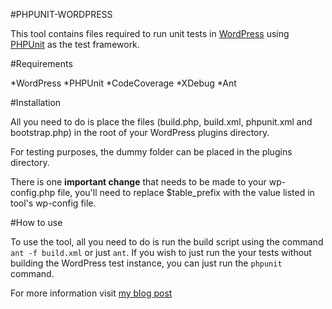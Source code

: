 #PHPUNIT-WORDPRESS

This tool contains files required to run unit tests in [WordPress](http://www.wordpress.org) using [PHPUnit](http://www.phpunit.de/manual/current/en/index.html) as the test framework.

#Requirements

*WordPress
*PHPUnit
*CodeCoverage
*XDebug
*Ant

#Installation

All you need to do is place the files (build.php, build.xml, phpunit.xml and bootstrap.php) in the root of your WordPress plugins directory. 

For testing purposes, the dummy folder can be placed in the plugins directory.

There is one **important change** that needs to be made to your wp-config.php file, you\'ll need to replace $table_prefix with the value listed in tool\'s wp-config file.

#How to use

To use the tool, all you need to do is run the build script using the command ``ant -f build.xml`` or  just ``ant``. If you wish to just run the your tests without building the WordPress
test instance, you can just run the ``phpunit`` command.

For more information visit [my blog post](http://www.davidogilo.co.uk/technical/tdd-in-wordpress-using-phpunit/)
